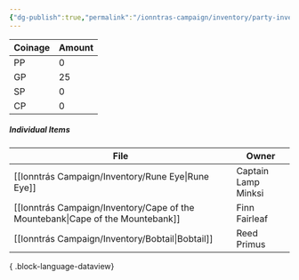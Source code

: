 ```yaml
---
{"dg-publish":true,"permalink":"/ionntras-campaign/inventory/party-inventory/","created":"","updated":""}
---
```


| Coinage | Amount |
| ---- | ---- |
| PP | 0 |
| GP | 25 |
| SP | 0 |
| CP | 0 |


##### Individual Items 
| File                                                                              | Owner               |
| --------------------------------------------------------------------------------- | ------------------- |
| [[Ionntrás Campaign/Inventory/Rune Eye\|Rune Eye]]                             | Captain Lamp Minksi |
| [[Ionntrás Campaign/Inventory/Cape of the Mountebank\|Cape of the Mountebank]] | Finn Fairleaf       |
| [[Ionntrás Campaign/Inventory/Bobtail\|Bobtail]]                               | Reed Primus         |

{ .block-language-dataview}